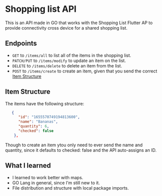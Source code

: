 # Shopping list API

This is an API made in GO that works with the Shopping List Flutter AP to provide connectivity cross device for a shared shopping list.

## Endpoints

- `GET` to `/items/all` to list all of the items in the shopping list.
- `PATCH/PUT` to `/items/modify` to update an item on the list.
- `DELETE` to `/items/delete` to delete an item from the list.
- `POST` to `/items/create` to create an item, given that you send the correct [Item Structure](#Item-structure)

## Item Structure

The items have the following structure:

```JSON
   {
      "id": "1655570749194813600",
      "name": "Bananas",
      "quantity": 6,
      "checked": false
    },
```

Though to create an item ytou only need to ever send the name and quantity, since it defaults to checked: false and the API auto-assigns an ID.

## What I learned

- I learned to work better with maps.
- GO Lang in general, since I'm still new to it.
- File distribution and structure with local package imports.
